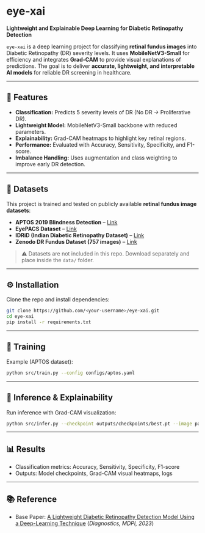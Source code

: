 # eye-xai

**Lightweight and Explainable Deep Learning for Diabetic Retinopathy Detection**

`eye-xai` is a deep learning project for classifying **retinal fundus images** into Diabetic Retinopathy (DR) severity levels. It uses **MobileNetV3-Small** for efficiency and integrates **Grad-CAM** to provide visual explanations of predictions. The goal is to deliver **accurate, lightweight, and interpretable AI models** for reliable DR screening in healthcare.

---

## 🚀 Features

* **Classification:** Predicts 5 severity levels of DR (No DR → Proliferative DR).
* **Lightweight Model:** MobileNetV3-Small backbone with reduced parameters.
* **Explainability:** Grad-CAM heatmaps to highlight key retinal regions.
* **Performance:** Evaluated with Accuracy, Sensitivity, Specificity, and F1-score.
* **Imbalance Handling:** Uses augmentation and class weighting to improve early DR detection.

---

## 📁 Datasets

This project is trained and tested on publicly available **retinal fundus image datasets**:

* **APTOS 2019 Blindness Detection** – [Link](https://www.kaggle.com/competitions/aptos2019-blindness-detection)
* **EyePACS Dataset** – [Link](https://www.kaggle.com/c/diabetic-retinopathy-detection/data)
* **IDRiD (Indian Diabetic Retinopathy Dataset)** – [Link](https://idrid.grand-challenge.org/)
* **Zenodo DR Fundus Dataset (757 images)** – [Link](https://zenodo.org/records/4647952)

> ⚠️ Datasets are not included in this repo. Download separately and place inside the `data/` folder.

---

## ⚙️ Installation

Clone the repo and install dependencies:

```bash
git clone https://github.com/<your-username>/eye-xai.git
cd eye-xai
pip install -r requirements.txt
```

---

## 🔧 Training

Example (APTOS dataset):

```bash
python src/train.py --config configs/aptos.yaml
```

---

## 🔎 Inference & Explainability

Run inference with Grad-CAM visualization:

```bash
python src/infer.py --checkpoint outputs/checkpoints/best.pt --image path/to/fundus.jpg --cam
```

---

## 📊 Results

* Classification metrics: Accuracy, Sensitivity, Specificity, F1-score
* Outputs: Model checkpoints, Grad-CAM visual heatmaps, logs

---

## 📚 Reference

* Base Paper: [A Lightweight Diabetic Retinopathy Detection Model Using a Deep-Learning Technique](https://www.mdpi.com/2075-4418/13/19/3120) (*Diagnostics, MDPI, 2023*)

